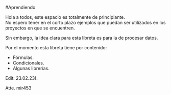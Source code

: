 #Aprendiendo

Hola a todos, este espacio es totalmente de principiante.  
No espero tener en el corto plazo ejemplos que puedan ser utilizados en los proyectos en que se encuentren.

Sin embargo, la idea clara para esta libreta es para la de procesar datos.

Por el momento esta libreta tiene por contenido:

-  Fórmulas.
-  Condicionales.
-  Algunas librerías.

Edit: 23.02.23).  

Atte. mir453
